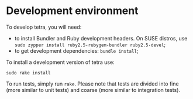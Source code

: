 # Development environment

To develop tetra, you will need:
 * to install Bundler and Ruby development headers. On SUSE distros, use `sudo zypper install ruby2.5-rubygem-bundler ruby2.5-devel`;
 * to get development dependencies: `bundle install`;

To install a development version of tetra use:

```
sudo rake install
```

To run tests, simply run `rake`. Please note that tests are divided into fine (more similar to unit tests) and coarse (more similar to integration tests).
